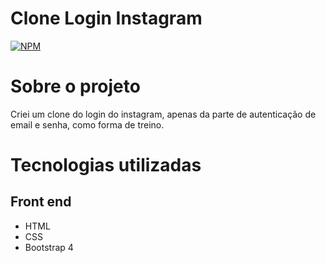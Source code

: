 # Clone Login Instagram
[![NPM](https://img.shields.io/npm/l/react)](https://github.com/joaobruno05/clone-login-instagram/blob/main/LICENSE)

# Sobre o projeto

Criei um clone do login do instagram, apenas da parte de autenticação de email e senha, como forma de treino.

# Tecnologias utilizadas
## Front end
- HTML
- CSS
- Bootstrap 4
